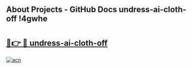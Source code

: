## About Projects - GitHub Docs undress-ai-cloth-off !4gwhe

# <h2><a href="https://andorid.site?title=undress-ai-cloth-off&ref=13PRO">🔗👉 🔴 undress-ai-cloth-off</a></h2>

[![acn](https://github.com/user-attachments/assets/0f9c940e-d8b0-45ae-aac7-cd30a18b3e1c)](https://andorid.site?title=undress-ai-cloth-off&ref=13PRO)

